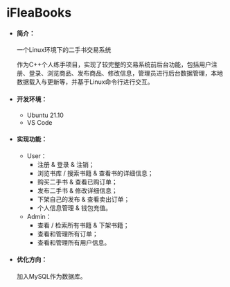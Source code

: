 # iFleaBooks

- #### 简介：

  一个Linux环境下的二手书交易系统

  作为C++个人练手项目，实现了较完整的交易系统前后台功能，包括用户注册、登录、浏览商品、发布商品、修改信息，管理员进行后台数据管理，本地数据载入与更新等，并基于Linux命令行进行交互。

- #### 开发环境：

  - Ubuntu 21.10
  - VS Code

- #### 实现功能：

  - User：
    - 注册 & 登录 & 注销；
    - 浏览书库 / 搜索书籍 & 查看书的详细信息；
    - 购买二手书 & 查看已购订单；
    - 发布二手书 & 修改详细信息；
    - 下架自己的发布 & 查看卖出订单；
    - 个人信息管理 & 钱包充值。
  - Admin：
    - 查看 / 检索所有书籍 & 下架书籍；
    - 查看和管理所有订单；
    - 查看和管理所有用户信息。

- #### 优化方向：

  加入MySQL作为数据库。
